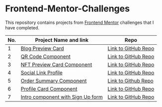 # Frontend-Mentor-Challenges
This repository contains projects from [Frontend Mentor](https://www.frontendmentor.io/challenges) challenges that I have completed.

| No. | Project Name and link | Repo                |
|-----|-----------------------|---------------------|
| 1   | [Blog Preview Card](https://davymcdick.github.io/Frontend-Mentor-Challenges/Blog%20Preview%20Card/)     | [Link to GitHub Repo](https://github.com/DavyMcDick/Frontend-Mentor-Challenges/tree/main/Blog%20Preview%20Card) |
| 2   | [QR Code Component](https://davymcdick.github.io/Frontend-Mentor-Challenges/QR%20Code%20Component/)     | [Link to GitHub Repo](https://github.com/DavyMcDick/Frontend-Mentor-Challenges/tree/main/QR%20Code%20Component) |
| 3   | [NFT Preview Card Component](https://davymcdick.github.io/Frontend-Mentor-Challenges/NFT%20preview%20card%20component/)    | [Link to GitHub Repo](https://github.com/DavyMcDick/Frontend-Mentor-Challenges/tree/main/NFT%20preview%20card%20component) |
| 4   | [Social Link Profile](https://davymcdick.github.io/Frontend-Mentor-Challenges/Social%20link%20profile/)   |[Link to GitHub Repo](https://github.com/DavyMcDick/Frontend-Mentor-Challenges/tree/main/Social%20link%20profile) |
| 5  | [Order Summary Component](https://davymcdick.github.io/Frontend-Mentor-Challenges/Order%20Summary%20Component/)  |[Link to Github Repo](https://github.com/DavyMcDick/Frontend-Mentor-Challenges/tree/main/Order%20Summary%20Component) |
| 6  | [Profile Card Component](https://davymcdick.github.io/Frontend-Mentor-Challenges/Proflie%20Card%20Component)  |[Link to GitHub Repo](https://github.com/DavyMcDick/Frontend-Mentor-Challenges/tree/main/Proflie%20Card%20Component)|
|  7 | [Intro component with Sign Up form](https://davymcdick.github.io/Frontend-Mentor-Challenges/Intro%20Component%20with%20Sign-up%20form/)  |[Link to GitHub Repo](https://github.com/DavyMcDick/Frontend-Mentor-Challenges/tree/main/Intro%20Component%20with%20Sign-up%20form)|


